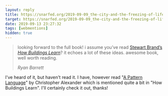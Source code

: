```yaml
---
layout: reply
title: https://snarfed.org/2019-09-09_the-city-and-the-freezing-of-life
target: https://snarfed.org/2019-09-09_the-city-and-the-freezing-of-life
date: 2019-09-13 23:27:32
tags: [webmentions]
hidden: true
---
```


<blockquote class="p-in-reply-to h-cite">
  <p class="p-content">
    looking forward to the full book! i assume you’ve read 
    <a href="https://books.google.com/books?id=zkgRgdVN2GIC">Stewart Brand’s <em>How Buildings Learn</em></a>?
    it echoes a lot of these ideas. awesome book, well worth reading.
  </p>
  <cite class="p-author h-card">Ryan Barrett</cite>
</blockquote>

I've heard of it, but haven't read it. I have, however read "[A Pattern Language](https://books.google.com/books?id=FTpxDwAAQBAJ)" by Christopher Alexander
which is mentioned quite a bit in "How Buildings Learn". I'll certainly check it out, thanks!

